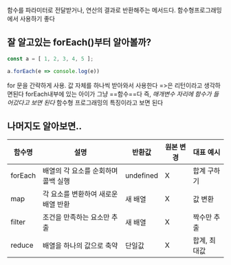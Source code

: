 함수를 파라미터로 전달받거나, 연산의 결과로 반환해주는 메서드다.
함수형프로그래밍에서 사용하기 좋다

## 잘 알고있는 forEach()부터 알아볼까?

```js
const a = [ 1, 2, 3, 4, 5 ];

a.forEach(e => console.log(e))
```

for 문을 간략하게 사용. 
값 자체를 하나씩 받아와서 사용한다
=>은 리턴이라고 생각하면된다
forEach내부에 있는 아이가 그냥 ==함수==다
즉, *매개변수 자리에 함수가 들어갔다고 보면 된다*
함수형 프로그래밍의 특징이라고 보면 된다


## 나머지도 알아보면..

|함수명|설명|반환값|원본 변경|대표 예시|
|---|---|---|---|---|
|forEach|배열의 각 요소를 순회하며 콜백 실행|undefined|X|합계 구하기|
|map|각 요소를 변환하여 새로운 배열 반환|새 배열|X|값 변환|
|filter|조건을 만족하는 요소만 추출|새 배열|X|짝수만 추출|
|reduce|배열을 하나의 값으로 축약|단일값|X|합계, 최대값|